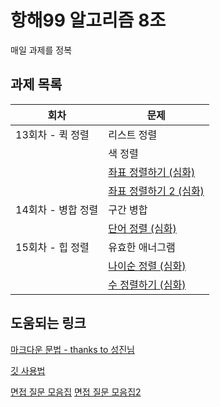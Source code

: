 # 항해99 알고리즘 8조
매일 과제를 정복

## 과제 목록
| 회차 | 문제 |
| ------ | ----------- |
| 13회차 - 퀵 정렬| 리스트 정렬|
|       | 색 정렬|
| | [좌표 정렬하기 (심화)](https://www.acmicpc.net/problem/11650)
| | [좌표 정렬하기 2 (심화)](https://www.acmicpc.net/problem/11651)
| 14회차 - 병합 정렬| 구간 병합
|| [단어 정렬 (심화)](https://www.acmicpc.net/problem/1181)
| 15회차 - 힙 정렬| 유효한 애너그램|
||[나이순 정렬 (심화)](https://www.acmicpc.net/problem/10814)
||[수 정렬하기 (심화)](https://www.acmicpc.net/problem/2751)

## 도움되는 링크

[마크다운 문법 - thanks to 성진님](https://markdown-it.github.io/)

[깃 사용법](https://www.youtube.com/watch?v=FXDjmsiv8fI&t=2s)

[면접 질문 모음집](https://github.com/JaeYeopHan/Interview_Question_for_Beginner)
[면접 질문 모음집2](https://mangkyu.tistory.com/88)
